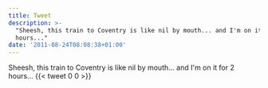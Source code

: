 ```yaml
---
title: Tweet
description: >-
  "Sheesh, this train to Coventry is like nil by mouth... and I'm on it for 2
  hours..."
date: '2011-08-24T08:08:38+01:00'
---
```

Sheesh, this train to Coventry is like nil by mouth... and I'm on it for 2 hours...
      {{< tweet 0 0 >}}
    
